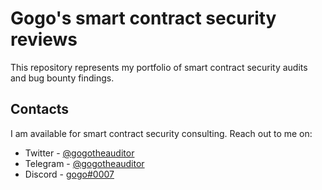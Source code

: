 # Gogo's smart contract security reviews

This repository represents my portfolio of smart contract security audits and bug bounty findings.

## Contacts

I am available for smart contract security consulting. Reach out to me on:

- Twitter - [@gogotheauditor](https://twitter.com/gogotheauditor)
- Telegram - [@gogotheauditor](https://t.me/gogotheauditor)
- Discord - [gogo#0007](https://discordapp.com/users/451149166782185483)
